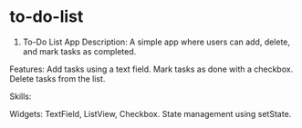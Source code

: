 # to-do-list

1. To-Do List App
Description: A simple app where users can add, delete, and mark tasks as completed.

Features:
Add tasks using a text field.
Mark tasks as done with a checkbox.
Delete tasks from the list.

Skills:

Widgets: TextField, ListView, Checkbox.
State management using setState.
